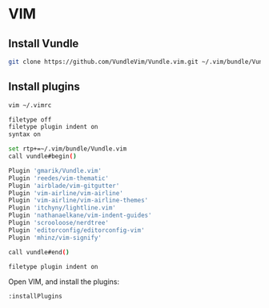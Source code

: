 # VIM

## Install Vundle

```bash
git clone https://github.com/VundleVim/Vundle.vim.git ~/.vim/bundle/Vundle.vim
```

## Install plugins

```bash
vim ~/.vimrc
```

```bash
filetype off
filetype plugin indent on
syntax on

set rtp+=~/.vim/bundle/Vundle.vim
call vundle#begin()

Plugin 'gmarik/Vundle.vim'
Plugin 'reedes/vim-thematic'
Plugin 'airblade/vim-gitgutter'
Plugin 'vim-airline/vim-airline'
Plugin 'vim-airline/vim-airline-themes'
Plugin 'itchyny/lightline.vim'
Plugin 'nathanaelkane/vim-indent-guides'
Plugin 'scrooloose/nerdtree'
Plugin 'editorconfig/editorconfig-vim'
Plugin 'mhinz/vim-signify'

call vundle#end()

filetype plugin indent on
```

Open VIM, and install the plugins:

```bash
:installPlugins
```